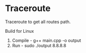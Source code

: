 # Traceroute
Traceroute to get all routes path.

Build for Linux
1. Compile  - g++ main.cpp -o output
2. Run - sudo ./output 8.8.8.8

